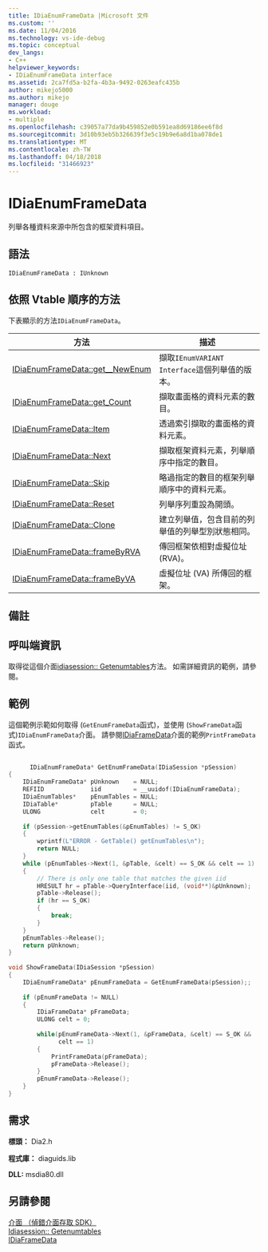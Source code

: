 ```yaml
---
title: IDiaEnumFrameData |Microsoft 文件
ms.custom: ''
ms.date: 11/04/2016
ms.technology: vs-ide-debug
ms.topic: conceptual
dev_langs:
- C++
helpviewer_keywords:
- IDiaEnumFrameData interface
ms.assetid: 2ca7fd5a-b2fa-4b3a-9492-0263eafc435b
author: mikejo5000
ms.author: mikejo
manager: douge
ms.workload:
- multiple
ms.openlocfilehash: c39057a77da9b459852e0b591ea8d69186ee6f8d
ms.sourcegitcommit: 3d10b93eb5b326639f3e5c19b9e6a8d1ba078de1
ms.translationtype: MT
ms.contentlocale: zh-TW
ms.lasthandoff: 04/18/2018
ms.locfileid: "31466923"
---
```

# <a name="idiaenumframedata"></a>IDiaEnumFrameData
列舉各種資料來源中所包含的框架資料項目。  
  
## <a name="syntax"></a>語法  
  
```  
IDiaEnumFrameData : IUnknown  
```  
  
## <a name="methods-in-vtable-order"></a>依照 Vtable 順序的方法  
 下表顯示的方法`IDiaEnumFrameData`。  
  
|方法|描述|  
|------------|-----------------|  
|[IDiaEnumFrameData::get__NewEnum](../../debugger/debug-interface-access/idiaenumframedata-get-newenum.md)|擷取`IEnumVARIANT Interface`這個列舉值的版本。|  
|[IDiaEnumFrameData::get_Count](../../debugger/debug-interface-access/idiaenumframedata-get-count.md)|擷取畫面格的資料元素的數目。|  
|[IDiaEnumFrameData::Item](../../debugger/debug-interface-access/idiaenumframedata-item.md)|透過索引擷取的畫面格的資料元素。|  
|[IDiaEnumFrameData::Next](../../debugger/debug-interface-access/idiaenumframedata-next.md)|擷取框架資料元素，列舉順序中指定的數目。|  
|[IDiaEnumFrameData::Skip](../../debugger/debug-interface-access/idiaenumframedata-skip.md)|略過指定的數目的框架列舉順序中的資料元素。|  
|[IDiaEnumFrameData::Reset](../../debugger/debug-interface-access/idiaenumframedata-reset.md)|列舉序列重設為開頭。|  
|[IDiaEnumFrameData::Clone](../../debugger/debug-interface-access/idiaenumframedata-clone.md)|建立列舉值，包含目前的列舉值的列舉型別狀態相同。|  
|[IDiaEnumFrameData::frameByRVA](../../debugger/debug-interface-access/idiaenumframedata-framebyrva.md)|傳回框架依相對虛擬位址 (RVA)。|  
|[IDiaEnumFrameData::frameByVA](../../debugger/debug-interface-access/idiaenumframedata-framebyva.md)|虛擬位址 (VA) 所傳回的框架。|  
  
## <a name="remarks"></a>備註  
  
## <a name="notes-for-callers"></a>呼叫端資訊  
 取得從這個介面[idiasession:: Getenumtables](../../debugger/debug-interface-access/idiasession-getenumtables.md)方法。 如需詳細資訊的範例，請參閱。  
  
## <a name="example"></a>範例  
 這個範例示範如何取得 (`GetEnumFrameData`函式)，並使用 (`ShowFrameData`函式)`IDiaEnumFrameData`介面。 請參閱[IDiaFrameData](../../debugger/debug-interface-access/idiaframedata.md)介面的範例`PrintFrameData`函式。  
  
```C++  
  
      IDiaEnumFrameData* GetEnumFrameData(IDiaSession *pSession)  
{  
    IDiaEnumFrameData* pUnknown    = NULL;  
    REFIID             iid         = __uuidof(IDiaEnumFrameData);  
    IDiaEnumTables*    pEnumTables = NULL;  
    IDiaTable*         pTable      = NULL;  
    ULONG              celt        = 0;  
  
    if (pSession->getEnumTables(&pEnumTables) != S_OK)  
    {  
        wprintf(L"ERROR - GetTable() getEnumTables\n");  
        return NULL;  
    }  
    while (pEnumTables->Next(1, &pTable, &celt) == S_OK && celt == 1)  
    {  
        // There is only one table that matches the given iid  
        HRESULT hr = pTable->QueryInterface(iid, (void**)&pUnknown);  
        pTable->Release();  
        if (hr == S_OK)  
        {  
            break;  
        }  
    }  
    pEnumTables->Release();  
    return pUnknown;  
}  
  
void ShowFrameData(IDiaSession *pSession)  
{  
    IDiaEnumFrameData* pEnumFrameData = GetEnumFrameData(pSession);;  
  
    if (pEnumFrameData != NULL)  
    {  
        IDiaFrameData* pFrameData;  
        ULONG celt = 0;  
  
        while(pEnumFrameData->Next(1, &pFrameData, &celt) == S_OK &&  
              celt == 1)  
        {  
            PrintFrameData(pFrameData);  
            pFrameData->Release();  
        }  
        pEnumFrameData->Release();   
    }  
}  
```  
  
## <a name="requirements"></a>需求  
 **標頭：** Dia2.h  
  
 **程式庫：** diaguids.lib  
  
 **DLL:** msdia80.dll  
  
## <a name="see-also"></a>另請參閱  
 [介面 （偵錯介面存取 SDK）](../../debugger/debug-interface-access/interfaces-debug-interface-access-sdk.md)   
 [Idiasession:: Getenumtables](../../debugger/debug-interface-access/idiasession-getenumtables.md)   
 [IDiaFrameData](../../debugger/debug-interface-access/idiaframedata.md)